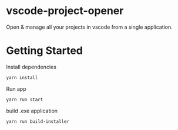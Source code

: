 # vscode-project-opener

Open & manage all your projects in vscode from a single application.

# Getting Started

Install dependencies

```bash
yarn install
```

Run app

```bash
yarn run start
```

build .exe application

```bash
yarn run build-installer
```
